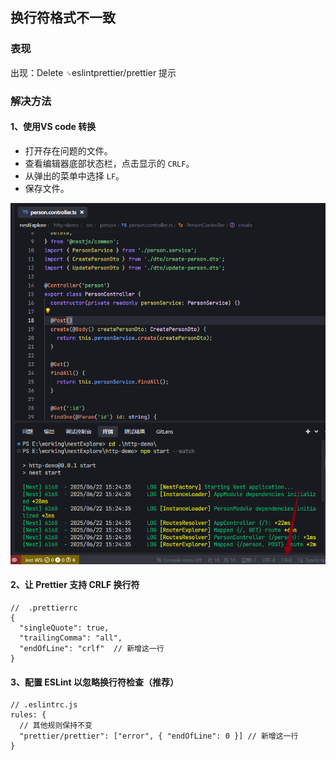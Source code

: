## 换行符格式不一致

### 表现

出现：Delete `␍`eslintprettier/prettier 提示

### 解决方法

#### 1、使用VS code 转换

- 打开存在问题的文件。
- 查看编辑器底部状态栏，点击显示的 `CRLF`。
- 从弹出的菜单中选择 `LF`。
- 保存文件。

![image-20250622160124967](image-20250622160124967.png)

#### 2、让 Prettier 支持 CRLF 换行符

```
//  .prettierrc 
{
  "singleQuote": true,
  "trailingComma": "all",
  "endOfLine": "crlf"  // 新增这一行
}
```

####  3、配置 ESLint 以忽略换行符检查（推荐）

```
// .eslintrc.js
rules: {
  // 其他规则保持不变
  "prettier/prettier": ["error", { "endOfLine": 0 }] // 新增这一行
}
```

